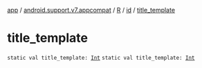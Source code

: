 [app](../../../index.md) / [android.support.v7.appcompat](../../index.md) / [R](../index.md) / [id](index.md) / [title_template](./title_template.md)

# title_template

`static val title_template: `[`Int`](https://kotlinlang.org/api/latest/jvm/stdlib/kotlin/-int/index.html)
`static val title_template: `[`Int`](https://kotlinlang.org/api/latest/jvm/stdlib/kotlin/-int/index.html)